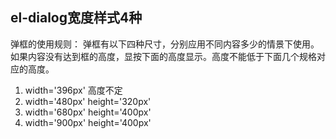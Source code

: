 ## el-dialog宽度样式4种

弹框的使用规则：
弹框有以下四种尺寸，分别应用不同内容多少的情景下使用。如果内容没有达到框的高度，显按下面的高度显示。高度不能低于下面几个规格对应的高度。

1. width='396px' 高度不定
2. width='480px' height='320px'
3. width='680px' height='400px'
4. width='900px' height='400px'

